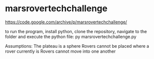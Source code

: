 # marsrovertechchallenge
https://code.google.com/archive/p/marsrovertechchallenge/

to run the program, install python, clone the repository, navigate to the folder and execute the python file:
py marsrovertechchallenge.py

Assumptions:
The plateau is a sphere
Rovers cannot be placed where a rover currently is
Rovers cannot move into one another
